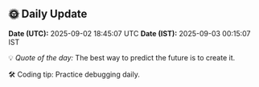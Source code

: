 ## 🌞 Daily Update

**Date (UTC):** 2025-09-02 18:45:07 UTC
**Date (IST):** 2025-09-03 00:15:07 IST

💡 *Quote of the day:* The best way to predict the future is to create it.

🛠️ Coding tip: Practice debugging daily.
